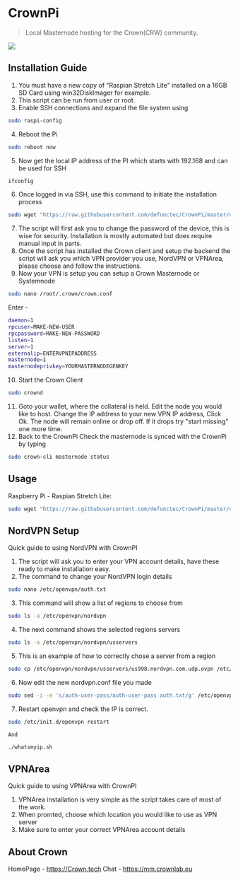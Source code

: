 # CrownPi
> Local Masternode hosting for the Crown(CRW) community.

![](http://i63.tinypic.com/vxke4x.png)

## Installation Guide

1. You must have a new copy of "Raspian Stretch Lite" installed on a 16GB SD Card using win32DiskImager for example.
2. This script can be run from user or root.
3. Enable SSH connections and expand the file system using
```sh
sudo raspi-config
``` 
4. Reboot the Pi 
```sh
sudo reboot now
```
5. Now get the local IP address of the PI which starts with 192.168 and can be used for SSH
```sh
ifconfig
```
6. Once logged in via SSH, use this command to initiate the installation process
```sh
sudo wget "https://raw.githubusercontent.com/defunctec/CrownPi/master/crownpiscript.sh" -O install.sh | bash && sudo chmod +x install.sh && sudo ./install.sh
```
7. The script will first ask you to change the password of the device, this is wise for security. Installation is mostly automated but does require manual input in parts.
8. Once the script has installed the Crown client and setup the backend the script will ask you which VPN provider you use, NordVPN or VPNArea, please choose and follow the instructions.
9. Now your VPN is setup you can setup a Crown Masternode or Systemnode
```sh
sudo nano /root/.crown/crown.conf
```
Enter -   
```sh
daemon=1
rpcuser=MAKE-NEW-USER
rpcpassword=MAKE-NEW-PASSWORD
listen=1
server=1
externalip=ENTERVPNIPADDRESS
masternode=1
masternodeprivkey=YOURMASTERNODEGENKEY
```
10. Start the Crown Client
```sh
sudo crownd
```
11. Goto your wallet, where the collateral is held.
	 Edit the node you would like to host.
	 Change the IP address to your new VPN IP address, Click Ok.
	 The node will remain online or drop off. If it drops try "start missing" one more time.
12. Back to the CrownPi
	 Check the masternode is synced with the CrownPi by typing
```sh
sudo crown-cli masternode status
```

## Usage

Raspberry Pi - Raspian Stretch Lite:

```sh
sudo wget "https://raw.githubusercontent.com/defunctec/CrownPi/master/crownpiscript.sh" -O install.sh | bash && sudo chmod +x install.sh && sudo ./install.sh
```

## NordVPN Setup

Quick guide to using NordVPN with CrownPI

1. The script will ask you to enter your VPN account details, have these ready to make installation easy.
2. The command to change your NordVPN login details
```sh
sudo nano /etc/openvpn/auth.txt
``` 
3. This command will show a list of regions to choose from
```sh
sudo ls -a /etc/openvpn/nordvpn
```
4. The next command shows the selected regions servers
```sh
sudo ls -a /etc/openvpn/nordvpn/usservers
```
5. This is an example of how to correctly chose a server from a region
```sh
sudo cp /etc/openvpn/nordvpn/usservers/us998.nordvpn.com.udp.ovpn /etc/openvpn/nordvpn.conf
```
6. Now edit the new nordvpn.conf file you made
```sh
sudo sed -i -e 's/auth-user-pass/auth-user-pass auth.txt/g' /etc/openvpn/nordvpn.conf
```
7. Restart openvpn and check the IP is correct.
```sh
sudo /etc/init.d/openvpn restart
```
	And
```sh
./whatsmyip.sh
```


## VPNArea
Quick guide to using VPNArea with CrownPI

1. VPNArea installation is very simple as the script takes care of most of the work.
2. When promted, choose which location you would like to use as VPN server
3. Make sure to enter your correct VPNArea account details

## About Crown

HomePage - https://Crown.tech
Chat - https://mm.crownlab.eu